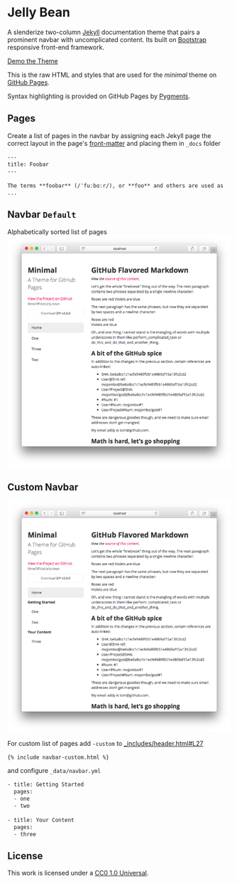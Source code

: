 # Jelly Bean
A slenderize two-column [Jekyll](http://jekyllrb.com) documentation theme that pairs a prominent navbar with uncomplicated content. Its built on [Bootstrap](http://getbootstrap.com) responsive front-end framework.

[Demo the Theme](http://rimeofficial.github.com/jelly-bean/)

This is the raw HTML and styles that are used for the *minimal* theme on [GitHub Pages](http://pages.github.com/).

Syntax highlighting is provided on GitHub Pages by [Pygments](http://pygments.org).

## Pages
Create a list of pages in the navbar by assigning each Jekyll page the correct layout in the page's [front-matter](http://jekyllrb.com/docs/frontmatter/) and placing them in `_docs` folder
```
---
title: Foobar
---

The terms **foobar** (/ˈfuːbɑːr/), or **foo** and others are used as ...
```

## Navbar `Default`
Alphabetically sorted list of pages
![](./images/Screenshot%202016-06-05%2014.54.41.png)

## Custom Navbar
![](./images/Screenshot%202016-06-05%2014.54.58.png)

For custom list of pages add `-custom` to [_includes/header.html#L27](./_includes/header.html#L27)
```
{% include navbar-custom.html %}
```

and configure `_data/navbar.yml`
```
- title: Getting Started
  pages:
  - one
  - two

- title: Your Content
  pages:
  - three
```

## License

This work is licensed under a [CC0 1.0 Universal](http://creativecommons.org/publicdomain/zero/1.0/).

